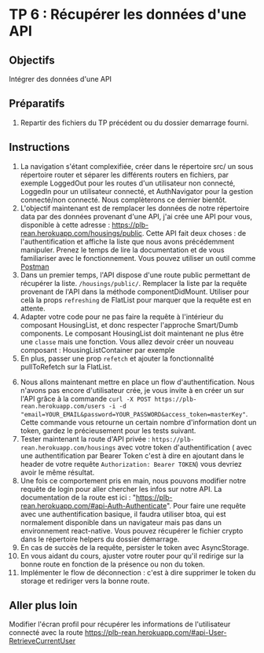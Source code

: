 # TP 6 : Récupérer les données d'une API

## Objectifs

Intégrer des données d'une API

## Préparatifs

1. Repartir des fichiers du TP précédent ou du dossier demarrage fourni.

## Instructions

1. La navigation s'étant complexifiée, créer dans le répertoire src/ un sous répertoire router et séparer les différents routers en fichiers, par exemple LoggedOut pour les routes d'un utilisateur non connecté, LoggedIn pour un utilisateur connecté, et AuthNavigator pour la gestion connecté/non connecté. Nous complèterons ce dernier bientôt.
2. L'objectif maintenant est de remplacer les données de notre répertoire data par des données provenant d'une API, j'ai crée une API pour vous, disponible à cette adresse : https://plb-rean.herokuapp.com/housings/public. Cette API fait deux choses : de l'authentification et affiche la liste que nous avons précédemment manipuler. Prenez le temps de lire la documentation et de vous familiariser avec le fonctionnement. Vous pouvez utiliser un outil comme [Postman](https://www.getpostman.com/)
3. Dans un premier temps, l'API dispose d'une route public permettant de récupérer la liste. `/housings/public/`. Remplacer la liste par la requête provenant de l'API dans la méthode componentDidMount. Utiliser pour celà la props `refreshing` de FlatList pour marquer que la requête est en attente.
4. Adapter votre code pour ne pas faire la requête à l'intérieur du composant HousingList, et donc respecter l'approche Smart/Dumb components. Le composant HousingList doit maintenant ne plus être une `classe` mais une fonction. Vous allez devoir créer un nouveau composant : HousingListContainer par exemple
5. En plus, passer une prop `refetch` et ajouter la fonctionnalité pullToRefetch sur la FlatList.

6) Nous allons maintenant mettre en place un flow d'authentification. Nous n'avons pas encore d'utilisateur crée, je vous invite à en créer un sur l'API grâce à la commande `curl -X POST https://plb-rean.herokuapp.com/users -i -d "email=YOUR_EMAIL&password=YOUR_PASSWORD&access_token=masterKey"`. Cette commande vous retourne un certain nombre d'information dont un token, gardez le précieusement pour les tests suivant.
7) Tester maintenant la route d'API privée : `https://plb-rean.herokuapp.com/housings` avec votre token d'authentification ( avec une authentification par Bearer Token c'est à dire en ajoutant dans le header de votre requête `Authorization: Bearer TOKEN`) vous devriez avoir le même résultat.
8) Une fois ce comportement pris en main, nous pouvons modifier notre requête de login pour aller chercher les infos sur notre API. La documentation de la route est ici : "https://plb-rean.herokuapp.com/#api-Auth-Authenticate". Pour faire une requête avec une authentification basique, il faudra utiliser btoa, qui est normalement disponible dans un navigateur mais pas dans un environnement react-native. Vous pouvez récupérer le fichier crypto dans le répertoire helpers du dossier démarrage.
9) En cas de succès de la requête, persister le token avec AsyncStorage.
10) En vous aidant du cours, ajuster votre router pour qu'il redirige sur la bonne route en fonction de la présence ou non du token.
11) Implémenter le flow de déconnection : c'est à dire supprimer le token du storage et rediriger vers la bonne route.

## Aller plus loin

Modifier l'écran profil pour récupérer les informations de l'utilisateur connecté avec la route https://plb-rean.herokuapp.com/#api-User-RetrieveCurrentUser

